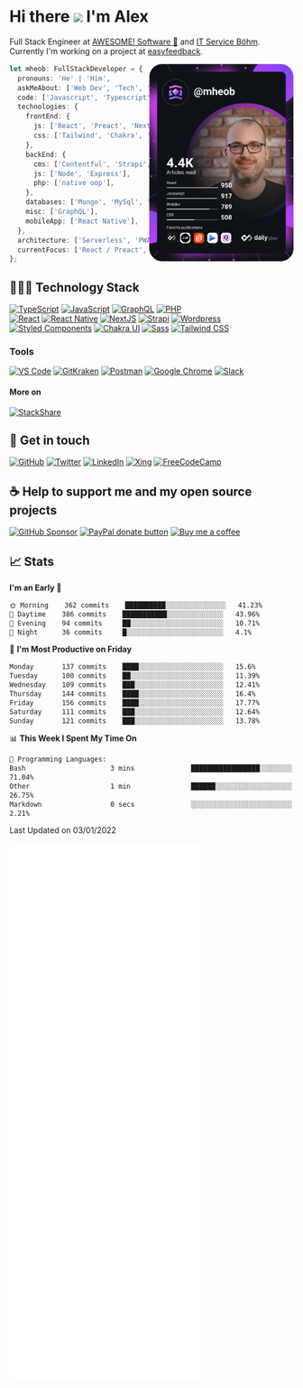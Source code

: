 # Hi there <img src="https://media.giphy.com/media/hvRJCLFzcasrR4ia7z/giphy.gif" width="25px"> I'm Alex

Full Stack Engineer at [AWESOME! Software 🚀](https://awesome-software.de/) and
[IT Service Böhm](https://www.its-boehm.de).\
Currently I'm working on a project at [easyfeedback](https://easy-feedback.de/).

<a href="https://app.daily.dev/mheob">
  <img
    align="right"
    width="256"
    src="https://raw.githubusercontent.com/mheob/mheob/devcard/devcard.svg"
    alt="Alexander Böhm's daily.dev Card"
  />
</a>

```ts
let mheob: FullStackDeveloper = {
  pronouns: 'He' | 'Him',
  askMeAbout: ['Web Dev', 'Tech', 'Soccer', 'Open Source'],
  code: ['Javascript', 'Typescript', 'PHP'],
  technologies: {
    frontEnd: {
      js: ['React', 'Preact', 'NextJS'],
      css: ['Tailwind', 'Chakra', 'Styled-Components'],
    },
    backEnd: {
      cms: ['Contentful', 'Strapi', 'WordPress', 'Craft CMS'],
      js: ['Node', 'Express'],
      php: ['native oop'],
    },
    databases: ['Mongo', 'MySql', 'SQLite'],
    misc: ['GraphQL'],
    mobileApp: ['React Native'],
  },
  architecture: ['Serverless', 'PWA', 'SPA'],
  currentFocus: ['React / Preact', 'NextJS', 'Open Source'],
};
```

## 🧑🏽‍💻 Technology Stack

[![TypeScript](https://img.shields.io/badge/TypeScript-007ACC.svg?&style=for-the-badge&logo=typescript&logoColor=white)](https://www.typescriptlang.org/)
[![JavaScript](https://img.shields.io/badge/JavaScript-F7DF1E.svg?&style=for-the-badge&logo=javascript&logoColor=black)](https://en.wikipedia.org/wiki/JavaScript)
[![GraphQL](https://img.shields.io/badge/GrapQL-E10098.svg?style=for-the-badge&logo=graphql&logoColor=white)](https://graphql.org/)
[![PHP](https://img.shields.io/badge/php-777BB4.svg?&style=for-the-badge&logo=php&logoColor=white)](https://php.net/)
\
[![React](https://img.shields.io/badge/React-20232A.svg?&style=for-the-badge&logo=react&logoColor=61DAFB)](https://reactjs.org/)
[![React Native](https://img.shields.io/badge/React_Native-20232A.svg?&style=for-the-badge&logo=react&logoColor=61DAFB)](https://reactnative.dev/)
[![NextJS](https://img.shields.io/badge/NextJs-000000.svg?style=for-the-badge&logo=next.js&logoColor=white)](https://nextjs.org/)
[![Strapi](https://img.shields.io/badge/Strapi-2F2E8B.svg?style=for-the-badge&logo=strapi&logoColor=white)](https://strapi.io/)
[![Wordpress](https://img.shields.io/badge/Wordpress-21759B.svg?style=for-the-badge&logo=wordpress&logoColor=white)](https://wordpress.org/)
\
[![Styled Components](https://img.shields.io/badge/Styled_Components-DB7093.svg?style=for-the-badge&logo=styled-components&logoColor=white)](https://styled-components.com/)
[![Chakra UI](https://img.shields.io/badge/Chakra_UI-319795.svg?style=for-the-badge&logo=chakra-ui&logoColor=white)](https://chakra-ui.com/)
[![Sass](https://img.shields.io/badge/Sass-CC6699.svg?&style=for-the-badge&logo=sass&logoColor=white)](https://sass-lang.com/)
[![Tailwind CSS](https://img.shields.io/badge/TailwindCSS-38B2AC.svg?&style=for-the-badge&logo=tailwind-css&logoColor=white)](https://tailwindcss.com/)

### Tools

[![VS Code](https://img.shields.io/badge/VS_Code-007ACC.svg?&style=for-the-badge&logo=visual-studio-code&logoColor=white)](https://code.visualstudio.com/)
[![GitKraken](https://img.shields.io/badge/GitKraken%2A-179287.svg?&style=for-the-badge&logo=gitkraken&logoColor=white)](https://www.gitkraken.com/invite/sPijQ3nc)
[![Postman](https://img.shields.io/badge/Postman-FF6C37.svg?&style=for-the-badge&logo=postman&logoColor=white)](https://www.postman.com/)
[![Google Chrome](https://img.shields.io/badge/Google_Chrome-4285F4.svg?&style=for-the-badge&logo=google-chrome&logoColor=white)](https://www.google.de/chrome/)
[![Slack](https://img.shields.io/badge/Slack-4A154B.svg?&style=for-the-badge&logo=slack&logoColor=white)](https://slack.com/)

#### More on

[![StackShare](https://img.shields.io/badge/StackShare-008FF9.svg?style=for-the-badge&logo=stackshare&logoColor=white)](https://stackshare.io/mheob/general)

## 💬 Get in touch

[![GitHub](https://img.shields.io/badge/github-100000.svg?&style=for-the-badge&logo=github&logoColor=white)](https://github.com/mheob)
[![Twitter](https://img.shields.io/badge/twitter-1DA1F2.svg?&style=for-the-badge&logo=twitter&logoColor=white)](https://twitter.com/mheob_a)
[![LinkedIn](https://img.shields.io/badge/LinkedIn-0077B5.svg?style=for-the-badge&logo=linkedin&logoColor=white)](https://www.linkedin.com/in/itsb)
[![Xing](https://img.shields.io/badge/Xing-006567.svg?style=for-the-badge&logo=xing&logoColor=white)](https://www.xing.com/profile/Alexander_Boehm64)
[![FreeCodeCamp](https://img.shields.io/badge/FreeCodeCamp-0A0B23.svg?style=for-the-badge&logo=freecodecamp&logoColor=white)](https://www.freecodecamp.org/mheob)

## ☕️ Help to support me and my open source projects

[![GitHub Sponsor](https://img.shields.io/badge/Sponsor-100000.svg?&style=for-the-badge&logo=github&logoColor=white)](https://github.com/sponsors/mheob)
[![PayPal donate button](https://img.shields.io/badge/paypal-00457C.svg?&style=for-the-badge&logo=paypal&logoColor=white)](https://www.paypal.me/mheob)
[![Buy me a coffee](https://img.shields.io/badge/Buy%20me%20a%20coffee-FF813F.svg?style=for-the-badge&logo=buy%20me%20a%20coffee&logoColor=white)](https://www.buymeacoffee.com/mheob)

## 📈 Stats

<!--START_SECTION:waka-->
**I'm an Early 🐤** 

```text
🌞 Morning    362 commits    ██████████░░░░░░░░░░░░░░░   41.23% 
🌆 Daytime    386 commits    ███████████░░░░░░░░░░░░░░   43.96% 
🌃 Evening    94 commits     ██░░░░░░░░░░░░░░░░░░░░░░░   10.71% 
🌙 Night      36 commits     █░░░░░░░░░░░░░░░░░░░░░░░░   4.1%

```
📅 **I'm Most Productive on Friday** 

```text
Monday       137 commits    ████░░░░░░░░░░░░░░░░░░░░░   15.6% 
Tuesday      100 commits    ██░░░░░░░░░░░░░░░░░░░░░░░   11.39% 
Wednesday    109 commits    ███░░░░░░░░░░░░░░░░░░░░░░   12.41% 
Thursday     144 commits    ████░░░░░░░░░░░░░░░░░░░░░   16.4% 
Friday       156 commits    ████░░░░░░░░░░░░░░░░░░░░░   17.77% 
Saturday     111 commits    ███░░░░░░░░░░░░░░░░░░░░░░   12.64% 
Sunday       121 commits    ███░░░░░░░░░░░░░░░░░░░░░░   13.78%

```


📊 **This Week I Spent My Time On** 

```text
💬 Programming Languages: 
Bash                     3 mins              █████████████████░░░░░░░░   71.04% 
Other                    1 min               ██████░░░░░░░░░░░░░░░░░░░   26.75% 
Markdown                 0 secs              ░░░░░░░░░░░░░░░░░░░░░░░░░   2.21%

```


 Last Updated on 03/01/2022
<!--END_SECTION:waka-->

<img
  width="67%"
  src="https://raw.githubusercontent.com/mheob/mheob/github-metrics/github-metrics.svg"
  alt="Alexander Böhm's GitHub Metrics"
/>
